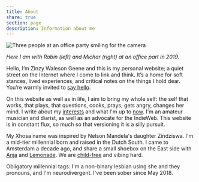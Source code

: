 ```yaml
---
title: About
share: true
section: page
description: Information about me
---
```


![Three people at an office party smiling for the camera](https://res.cloudinary.com/dbi2zounq/image/upload/v1673958111/me/zinzy-at-a-party_vrzlqr.jpg)

_Here I am with Robin (left) and Michar (right) at an office part in 2019._

Hello, I’m Zinzy Waleson Geene and this is my personal website; a quiet street on the Internet where I come to link and think. It’s a home for soft stances, lived experiences, and critical notes on the things I hold dear. You’re warmly invited to [say hello](/hello).

On this website as well as in life, I aim to bring my whole self: the self that works, that plays, that questions, cooks, prays, gets angry, changes her mind. I write about my [interests](/interests) and what I'm up to [now](/now). I'm an amateur musician and diarist, as well as an advocate for the IndieWeb. This website is in constant flux, so much so that versioning it is a silly pursuit.

My Xhosa name was inspired by Nelson Mandela's daughter Zindziswa. I'm a mid-tier millennial born and raised in the Dutch South. I came to Amsterdam a decade ago, and share a small shoebox on the East side with [Anja](https://anjawaleson.notion.site/Anja-Waleson-0182c8df804b4b12ab6e70b5b5795a55) and [Lemonade](https://lemonade.waleson.us/). We are [child-free](https://en.wikipedia.org/wiki/Voluntary_childlessness) and vibing hard.

Obligatory millennial tags: I'm a non-binary lesbian using she and they pronouns, and I'm neurodivergent. I've been sober since May 2018.